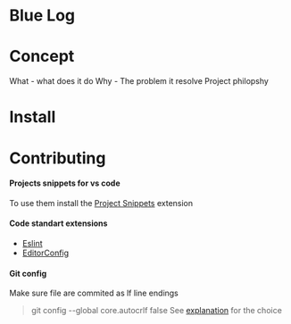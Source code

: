 # Blue Log

# Concept

What - what does it do
Why - The problem it resolve
Project philopshy


# Install




# Contributing

#### Projects snippets for vs code
To use them install the [Project Snippets](https://marketplace.visualstudio.com/items?itemName=rebornix.project-snippets) extension

#### Code standart extensions
 - [Eslint](https://marketplace.visualstudio.com/items?itemName=dbaeumer.vscode-eslint)
 - [EditorConfig](https://marketplace.visualstudio.com/items?itemName=EditorConfig.EditorConfig)

#### Git config
Make sure file are commited as lf line endings
> git config --global core.autocrlf false
See [explanation](https://stackoverflow.com/questions/1249932/git-1-6-4-beta-on-windows-msysgit-unix-or-dos-line-termination/1250133#1250133) for the choice
